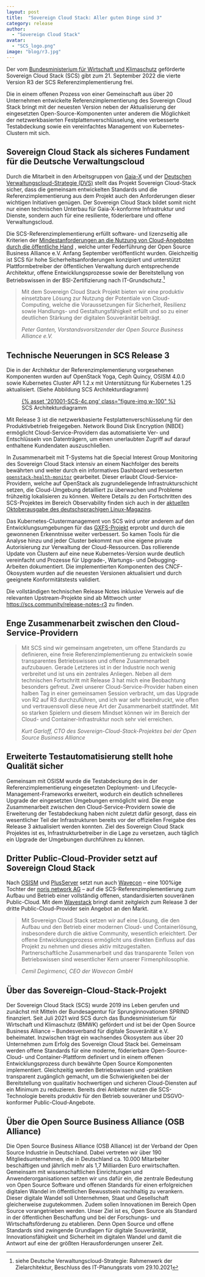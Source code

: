 ```yaml
---
layout: post
title:  "Sovereign Cloud Stack: Aller guten Dinge sind 3"
category: release
author:
  - "Sovereign Cloud Stack"
avatar:
  - "SCS_logo.png"
image: "blog/r3.jpg"
---
```

Der vom [Bundesministerium für Wirtschaft und Klimaschutz](https://bmwk.de)
geförderte Sovereign Cloud Stack (SCS) gibt zum 21. September 2022 die vierte Version
R3 der SCS Referenzimplementierung frei.

Die in einem offenen Prozess von einer Gemeinschaft aus über 20 Unternehmen entwickelte
Referenzimplementierung des Sovereign Cloud Stack bringt mit der neuesten Version
neben der Aktualisierung der eingesetzten Open-Source-Komponenten unter anderem
die Möglichkeit der netzwerkbasierten Festplattenverschlüsselung, eine verbesserte
Testabdeckung sowie ein vereinfachtes Management von Kubernetes-Clustern mit sich.

## Sovereign Cloud Stack als sicheres Fundament für die Deutsche Verwaltungscloud

Durch die Mitarbeit in den Arbeitsgruppen von [Gaia-X](https://www.gaia-x.eu/) und
der [Deutschen Verwaltungscloud-Strategie (DVS)](https://www.cio.bund.de/Web/DE/Innovative-Vorhaben/Deutsche-Verwaltungscloud-Strategie/deutsche_verwaltungscloud_strategie_node.html)
stellt das Projekt Sovereign Cloud-Stack sicher, dass die gemeinsam entwickelten
Standards und die Referenzimplementierung aus dem Projekt auch den Anforderungen
dieser wichtigen Initiativen genügen. Der Sovereign Cloud Stack bildet somit
nicht nur einen technischen Unterbau für Gaia-X-konforme Infrastruktur und Dienste,
sondern auch für eine resiliente, föderierbare und offene Verwaltungscloud.

Die SCS-Referenzimplementierung erfüllt software- und lizenzseitig alle Kriterien
der [Mindestanforderungen an die Nutzung von Cloud-Angeboten durch die öffentliche
Hand](https://osb-alliance.de/verbands-news/mindestanforderungen-fuer-cloud-angebote-oeffentliche-hand)
, welche unter Federführung der Open Source Business Alliance e.V. Anfang September
veröffentlicht wurden. Gleichzeitig ist SCS für hohe Sicherheitsanforderungen konzipiert und unterstützt
Plattformbetreiber der öffentlichen Verwaltung durch entsprechende Architektur,
offene Entwicklungsprozesse sowie der Bereitstellung von Betriebswissen in der
BSI-Zertifizierung nach IT-Grundschutz.[^1]

<blockquote><p>
Mit dem Sovereign Cloud Stack Projekt bieten wir eine produktiv einsetzbare Lösung zur Nutzung der Potentiale von Cloud-Computing, welche die Voraussetzungen für Sicherheit, Resilienz sowie Handlungs- und Gestaltungsfähigkeit erfüllt und so zu einer deutlichen Stärkung der digitalen Souveränität beiträgt.
</p><cite>Peter Ganten, Vorstandsvorsitzender der Open Source Business Alliance e.V.</cite>
</blockquote>

## Technische Neuerungen in SCS Release 3

Die in der Architektur der Referenzimplementierung vorgesehenen Komponenten wurden
auf OpenStack Yoga, Ceph Quincy, OSISM 4.0.0 sowie Kubernetes Cluster API 1.2.x
mit Unterstützung für Kubernetes 1.25 aktualisiert. (Siehe Abbildung SCS Architekturdiagramm)

<figure class="figure mx-auto d-block" style="width:90%">
  <a href="{% asset "201001-SCS-4c.png" @path %}">
    {% asset '201001-SCS-4c.png' class="figure-img w-100" %}
  </a>
  <figcaption class="figure-caption">
    SCS Architekturdiagramm
  </figcaption>
</figure>

Mit Release 3 ist die netzwerkbasierte Festplattenverschlüsselung für den Produktivbetrieb
freigegeben. Network Bound Disk Encryption (NBDE) ermöglicht Cloud-Service-Providern das
automatisierte Ver- und Entschlüsseln von Datenträgern, um einen unerlaubten
Zugriff auf darauf enthaltene Kundendaten auszuschließen.

In Zusammenarbeit mit T-Systems hat die Special Interest Group Monitoring des
Sovereign Cloud Stack intensiv an einem Nachfolger des bereits bewährten und
weiter durch ein informatives Dashboard verbesserten
[`openstack-health-monitor`](https://github.com/SovereignCloudStack/openstack-health-monitor)
gearbeitet. Dieser erlaubt Cloud-Service-Providern, welche auf OpenStack als
zugrundeliegende Infrastrukturschicht setzen, die Cloud-Umgebung detailliert zu
überwachen und Probleme frühzeitig lokalisieren zu können. Weitere Details zu den
Fortschritten des SCS-Projektes im Bereich Observability finden sich auch in der
[aktuellen Oktoberausgabe des deutschsprachigen Linux-Magazins](https://www.linux-magazin.de/ausgaben/2022/10/observability-fuer-openstack/).

Das Kubernetes-Clustermanagement von SCS wird unter anderem auf den
Entwicklungsumgebungen für das [GXFS-Projekt](https://gxfs.eu/) erprobt und durch die
gewonnenen Erkenntnisse weiter verbessert. So kamen Tools für die Analyse hinzu
und jeder Cluster bekommt nun eine eigene private Autorisierung zur Verwaltung der
Cloud-Ressourcen. Das rollierende Update von Clustern auf eine neue Kubernetes-Version
wurde deutlich vereinfacht und Prozesse für Upgrade-, Wartungs- und Debugging-Arbeiten
dokumentiert. Die implementierten Komponenten des CNCF-Ökosystem wurden auf die
neuesten Versionen aktualisiert und durch geeignete Konformitätstests validiert.

Die vollständigen technischen Release Notes inklusive Verweis auf die relevanten
Upstream-Projekte sind ab Mittwoch unter <https://scs.community/release-notes-r3>
zu finden.

## Enge Zusammenarbeit zwischen den Cloud-Service-Providern

<blockquote><p>
Mit SCS sind wir gemeinsam angetreten, um offene Standards zu
definieren, eine freie Referenzimplementierung zu entwickeln sowie transparentes
Betriebswissen und offene Zusammenarbeit aufzubauen. Gerade Letzteres ist in der
Industrie noch wenig verbreitet und ist uns ein zentrales Anliegen. Neben all dem
technischen Fortschritt mit Release 3 hat mich eine Beobachtung besonders gefreut.
Zwei unserer Cloud-Service-Provider haben einen halben Tag in einer gemeinsamen
Session verbracht, um das Upgrade von R2 auf R3 durchzuführen, und ich war
sehr beeindruckt, wie offen und vertrauensvoll diese neue Art der Zusammenarbeit
stattfindet. Mit so starken Spielern und diesem Mindset können wir im Bereich der
Cloud- und Container-Infrastruktur noch sehr viel erreichen.
</p><cite>Kurt Garloff, CTO des Sovereign-Cloud-Stack-Projektes bei der Open Source Business Alliance</cite>
</blockquote>

## Erweiterte Testautomatisierung stellt hohe Qualität sicher

Gemeinsam mit OSISM wurde die Testabdeckung des in der Referenzimplementierung
eingesetzten Deployment- und Lifecycle-Management-Frameworks erweitert, wodurch
ein deutlich schnelleres Upgrade der eingesetzten Umgebungen ermöglicht wird.
Die enge Zusammenarbeit zwischen den Cloud-Service-Providern sowie die Erweiterung
der Testabdeckung haben nicht zuletzt dafür gesorgt, dass ein wesentlicher Teil
der Infrastrukturen bereits vor der offiziellen Freigabe des Release 3 aktualisiert
werden konnten. Ziel des Sovereign Cloud Stack Projektes ist es, Infrastrukturbetreiber
in die Lage zu versetzen, auch täglich ein Upgrade der Umgebungen durchführen zu können.

## Dritter Public-Cloud-Provider setzt auf Sovereign Cloud Stack

Nach [OSISM](https://osism.tech/) und [PlusServer](https://www.plusserver.com/)
setzt nun auch [Wavecon](https://www.wavecon.de/) – eine 100%ige Tochter
der [noris network AG](https://www.noris.de/) – auf die SCS-Referenzimplementierung zum Aufbau und Betrieb
einer vollständig offenen, standardisierten souveränen Public-Cloud. Mit dem [Wavestack](https://www.noris.de/wavestack-cloud-demo)
bringt damit zeitgleich zum Release 3 der dritte Public-Cloud-Provider sein Angebot
an den Markt.

<blockquote><p>
Mit Sovereign Cloud Stack setzen wir auf eine Lösung, die den Aufbau und den
Betrieb einer modernen Cloud- und Containerlösung, insbesondere durch die aktive
Community, wesentlich erleichtert. Der offene Entwicklungsprozess ermöglicht uns
direkten Einfluss auf das Projekt zu nehmen und dieses aktiv mitzugestalten.
Partnerschaftliche Zusammenarbeit und das transparente Teilen von Betriebswissen
sind wesentlicher Kern unserer Firmenphilosophie.
</p><cite>Cemil Degirmenci, CEO der Wavecon GmbH</cite>
</blockquote>

## Über das Sovereign-Cloud-Stack-Projekt

Der Sovereign Cloud Stack (SCS) wurde 2019 ins Leben gerufen und zunächst mit Mitteln
der Bundesagentur für Sprunginnovationen SPRIND finanziert. Seit Juli 2021 wird
SCS durch das Bundesministerium für Wirtschaft und Klimaschutz (BMWK) gefördert
und ist bei der Open Source Business Alliance – Bundesverband für digitale
Souveränität e.V. beheimatet. Inzwischen trägt ein wachsendes Ökosystem aus über
20 Unternehmen zum Erfolg des Sovereign Cloud Stack bei. Gemeinsam werden offene
Standards für eine moderne, föderierbare Open-Source-Cloud- und Container-Plattform
definiert und in einem offenen Entwicklungsprozess durch bewährte Open Source Komponenten
implementiert. Gleichzeitig werden Betriebswissen und -praktiken transparent
zugänglich gemacht, um die Schwierigkeiten bei der Bereitstellung von qualitativ
hochwertigen und sicheren Cloud-Diensten auf ein Minimum zu reduzieren. Bereits
drei Anbieter nutzen die SCS-Technologie bereits produktiv für den Betrieb souveräner
und DSGVO-konformer Public-Cloud-Angebote.

## Über die Open Source Business Alliance (OSB Alliance)

Die Open Source Business Alliance (OSB Alliance) ist der Verband der Open Source
Industrie in Deutschland. Dabei vertreten wir über 190 Mitgliedsunternehmen, die
in Deutschland ca. 10.000 Mitarbeiter beschäftigen und jährlich mehr als 1,7
Milliarden Euro erwirtschaften. Gemeinsam mit wissenschaftlichen Einrichtungen und
Anwenderorganisationen setzen wir uns dafür ein, die zentrale Bedeutung von Open
Source Software und offenen Standards für einen erfolgreichen digitalen Wandel im
öffentlichen Bewusstsein nachhaltig zu verankern. Dieser digitale Wandel soll
Unternehmen, Staat und Gesellschaft gleicherweise zugutekommen. Zudem sollen
Innovationen im Bereich Open Source vorangetrieben werden. Unser Ziel ist es,
Open Source als Standard in der öffentlichen Beschaffung und bei der Forschungs-
und Wirtschaftsförderung zu etablieren. Denn Open Source und offene Standards
sind zwingende Grundlagen für digitale Souveränität, Innovationsfähigkeit und
Sicherheit im digitalen Wandel und damit die Antwort auf eine der größten
Herausforderungen unserer Zeit.

[^1]: siehe Deutsche Verwaltungscloud-Strategie: Rahmenwerk der Zielarchitektur, Beschluss des IT-Planungsrats vom 29.10.2021
